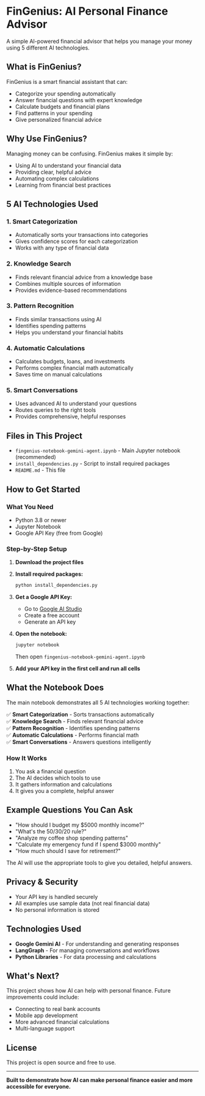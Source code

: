 # FinGenius: AI Personal Finance Advisor

A simple AI-powered financial advisor that helps you manage your money using 5 different AI technologies.

## What is FinGenius?

FinGenius is a smart financial assistant that can:
- Categorize your spending automatically
- Answer financial questions with expert knowledge
- Calculate budgets and financial plans
- Find patterns in your spending
- Give personalized financial advice

## Why Use FinGenius?

Managing money can be confusing. FinGenius makes it simple by:
- Using AI to understand your financial data
- Providing clear, helpful advice
- Automating complex calculations
- Learning from financial best practices

## 5 AI Technologies Used

### 1. Smart Categorization
- Automatically sorts your transactions into categories
- Gives confidence scores for each categorization
- Works with any type of financial data

### 2. Knowledge Search
- Finds relevant financial advice from a knowledge base
- Combines multiple sources of information
- Provides evidence-based recommendations

### 3. Pattern Recognition
- Finds similar transactions using AI
- Identifies spending patterns
- Helps you understand your financial habits

### 4. Automatic Calculations
- Calculates budgets, loans, and investments
- Performs complex financial math automatically
- Saves time on manual calculations

### 5. Smart Conversations
- Uses advanced AI to understand your questions
- Routes queries to the right tools
- Provides comprehensive, helpful responses

## Files in This Project

- `fingenius-notebook-gemini-agent.ipynb` - Main Jupyter notebook (recommended)
- `install_dependencies.py` - Script to install required packages
- `README.md` - This file

## How to Get Started

### What You Need
- Python 3.8 or newer
- Jupyter Notebook
- Google API Key (free from Google)

### Step-by-Step Setup

1. **Download the project files**

2. **Install required packages:**
   ```bash
   python install_dependencies.py
   ```

3. **Get a Google API Key:**
   - Go to [Google AI Studio](https://makersuite.google.com/app/apikey)
   - Create a free account
   - Generate an API key

4. **Open the notebook:**
   ```bash
   jupyter notebook
   ```
   Then open `fingenius-notebook-gemini-agent.ipynb`

5. **Add your API key in the first cell and run all cells**

## What the Notebook Does

The main notebook demonstrates all 5 AI technologies working together:

✅ **Smart Categorization** - Sorts transactions automatically  
✅ **Knowledge Search** - Finds relevant financial advice  
✅ **Pattern Recognition** - Identifies spending patterns  
✅ **Automatic Calculations** - Performs financial math  
✅ **Smart Conversations** - Answers questions intelligently  

### How It Works
1. You ask a financial question
2. The AI decides which tools to use
3. It gathers information and calculations
4. It gives you a complete, helpful answer

## Example Questions You Can Ask

- "How should I budget my $5000 monthly income?"
- "What's the 50/30/20 rule?"
- "Analyze my coffee shop spending patterns"
- "Calculate my emergency fund if I spend $3000 monthly"
- "How much should I save for retirement?"

The AI will use the appropriate tools to give you detailed, helpful answers.

## Privacy & Security

- Your API key is handled securely
- All examples use sample data (not real financial data)
- No personal information is stored

## Technologies Used

- **Google Gemini AI** - For understanding and generating responses
- **LangGraph** - For managing conversations and workflows
- **Python Libraries** - For data processing and calculations

## What's Next?

This project shows how AI can help with personal finance. Future improvements could include:
- Connecting to real bank accounts
- Mobile app development
- More advanced financial calculations
- Multi-language support

## License

This project is open source and free to use.

---

**Built to demonstrate how AI can make personal finance easier and more accessible for everyone.** 